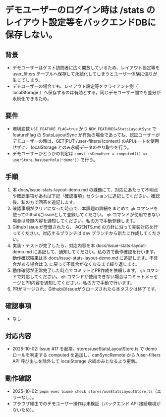 ﻿# デモユーザーのログイン時は /stats のレイアウト設定等をバックエンドDBに保存しない。

## 背景
- デモユーザーはゲスト訪問者に広く開放しているため、レイアウト設定等を user_filters テーブルへ保存して永続化してしまうとユーザー体験に偏りが生じてしまう。
- デモユーザーの場合でも、レイアウト設定等をクライアント側（ localStorage ）へ保存するのは有効とする。同じデモユーザー間でも差分が永続化できるため。

## 要件
- 環境変数 `USE_FEATURE_FLAG=true` かつ `NEW_FEATURES=StatsLayoutSync` で featureFlag の StatsLayoutSync が有効の場合であっても、認証ユーザーがデモユーザーの時は、GET|PUT /user-filters/{context} のAPIルートを使用せずに、 localStorage とのみ永続データのやり取りを行う。
- デモユーザーかどうかの判定は `const isDemoUser = computed(() => userStore.hasUserRole("demo"))` で行う。

## 手順
1. 本 docs/issue-stats-layout-demo.md の課題にて、対応にあたって不明点や確認事項があれば下記「確認事項」セクションに追記してください。確認後、私の方で回答を追記します。
2. 確認事項がクリアになった時点で、本課題の詳細をまとめて `gh` コマンドを使ってGithubにIssueとして登録してください。 `gh` コマンドが使用できない場合は登録内容を通知してください。私の方で手動登録します。
3. Github Issue が登録されたら、 AGENTS.md の方針に沿って実装対応を行ってください。対応するブランチは dev ブランチから新たに作成してください。
4. 実装・テストが完了したら、対応内容を本 docs/issue-stats-layout-demo.md に追記して、通知してください。私の方で動作確認を行います。動作確認結果は本 docs/issue-stats-layout-demo.md に追記します。不具合がある場合は 3. に戻って不具合がなくなるまで繰り返します。
5. 動作確認が正常完了した時点でコミットとPR作成を依頼します。 `gh` コマンドで対応してください。 `gh` コマンドが使用できない場合はコミットメッセージとPR内容を通知してください。私の方で手動で行います。
6. PRがマージされ、GithubのIssueがクローズされたら本タスクは終了です。

## 確認事項
- なし

## 対応内容
- 2025-10-02: Issue #17 を起票。stores/useStatsLayoutStore.ts で demo ロールを判定する computed を追加し、canSyncRemote から /user-filters API 呼び出しを除外して localStorage 永続のみとなるよう更新。

## 動作確認
- 2025-10-02: `pnpm exec biome check stores/useStatsLayoutStore.ts`（エラーなし）。
- ブラウザ経由でのデモユーザー操作は未検証（バックエンド API 接続環境がないため）。
